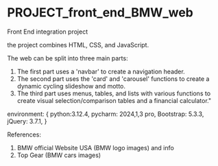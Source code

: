 # PROJECT_front_end_BMW_web
Front End integration project


the project combines HTML, CSS, and JavaScript.

The web can be split into three main parts:
1. The first part uses a 'navbar' to create a navigation header.
2. The second part uses the 'card' and 'carousel' functions to create a dynamic cycling slideshow and motto.
3. The third part uses menus, tables, and lists with various functions to create visual selection/comparison tables and a financial calculator."

environment: { 
  python:3.12.4,
  pycharm: 2024,1,3 pro,
  Bootstrap: 5.3.3,
  jQuery: 3.7.1,
}

References:
1. BMW official Website USA (BMW logo images) and info
2. Top Gear (BMW cars images)
